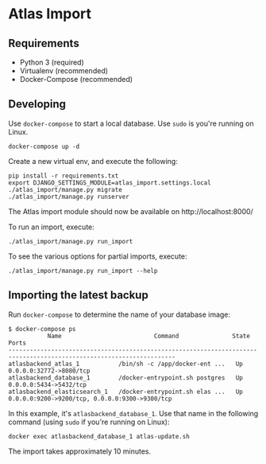 Atlas Import
============


Requirements
------------

* Python 3 (required)
* Virtualenv (recommended)
* Docker-Compose (recommended)


Developing
----------

Use `docker-compose` to start a local database. Use `sudo` is you're running on Linux.

	docker-compose up -d

Create a new virtual env, and execute the following:

	pip install -r requirements.txt
	export DJANGO_SETTINGS_MODULE=atlas_import.settings.local
	./atlas_import/manage.py migrate
	./atlas_import/manage.py runserver
	

The Atlas import module should now be available on http://localhost:8000/

To run an import, execute:

	./atlas_import/manage.py run_import

To see the various options for partial imports, execute:

	./atlas_import/manage.py run_import --help
	

Importing the latest backup
---------------------------
	
Run `docker-compose` to determine the name of your database image:

	$ docker-compose ps
               Name                          Command               State                       Ports                      
    ---------------------------------------------------------------------------------------------------------------------
    atlasbackend_atlas_1           /bin/sh -c /app/docker-ent ...   Up      0.0.0.0:32772->8080/tcp                        
    atlasbackend_database_1        /docker-entrypoint.sh postgres   Up      0.0.0.0:5434->5432/tcp                         
    atlasbackend_elasticsearch_1   /docker-entrypoint.sh elas ...   Up      0.0.0.0:9200->9200/tcp, 0.0.0.0:9300->9300/tcp 
    
    
In this example, it's `atlasbackend_database_1`. Use that name in the following command (using `sudo` if you're running
on Linux):
    
    docker exec atlasbackend_database_1 atlas-update.sh
     
The import takes approximately 10 minutes. 
	
	
	

    